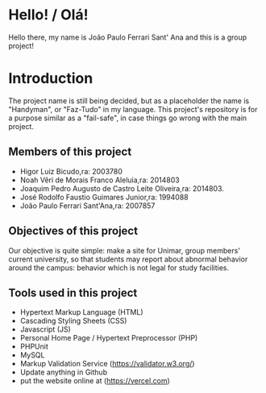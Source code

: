 # Hello! / Olá!

Hello there, my name is João Paulo Ferrari Sant' Ana and this is a group project!

# Introduction

The project name is still being decided, but as a placeholder the name is "Handyman", or "Faz-Tudo" in my language.
This project's repository is for a purpose similar as a "fail-safe", in case things go wrong with the main project.

## Members of this project

- Higor Luiz Bicudo,ra: 2003780
- Noah Vêri de Morais Franco Aleluia,ra: 2014803
- Joaquim Pedro Augusto de Castro Leite Oliveira,ra: 2014803.
- José Rodolfo Faustio Guimares Junior,ra: 1994088
- João Paulo Ferrari Sant'Ana,ra: 2007857

## Objectives of this project

Our objective is quite simple: make a site for Unimar, group members' current university, so that students
may report about abnormal behavior around the campus: behavior which is not legal for study facilities.

## Tools used in this project

- Hypertext Markup Language (HTML)
- Cascading Styling Sheets (CSS)
- Javascript (JS)
- Personal Home Page / Hypertext Preprocessor (PHP)
- PHPUnit
- MySQL
- Markup Validation Service (https://validator.w3.org/)
- Update anything in Github
- put the website online at (https://vercel.com)
